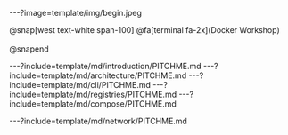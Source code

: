 ---?image=template/img/begin.jpeg

@snap[west text-white span-100]
@fa[terminal fa-2x](Docker Workshop)<br/><br/>
@snapend

<!---
Day 1
-->
---?include=template/md/introduction/PITCHME.md
---?include=template/md/architecture/PITCHME.md
---?include=template/md/cli/PITCHME.md
---?include=template/md/registries/PITCHME.md
---?include=template/md/compose/PITCHME.md

<!---
Day 2
-->
---?include=template/md/network/PITCHME.md